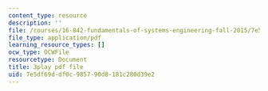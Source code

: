 ```yaml
---
content_type: resource
description: ''
file: /courses/16-842-fundamentals-of-systems-engineering-fall-2015/7e5df69ddf0c985790d8181c280d39e2_aiSpEUZzP0A.pdf
file_type: application/pdf
learning_resource_types: []
ocw_type: OCWFile
resourcetype: Document
title: 3play pdf file
uid: 7e5df69d-df0c-9857-90d8-181c280d39e2
---
```

